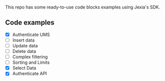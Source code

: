 This repo has some ready-to-use code blocks examples using Jexia's SDK.

## Code examples
- [x] Authenticate UMS
- [ ] Insert data
- [ ] Update data
- [ ] Delete data
- [ ] Complex filtering
- [ ] Sorting and Limits
- [x] Select Data
- [x] Authenticate API
